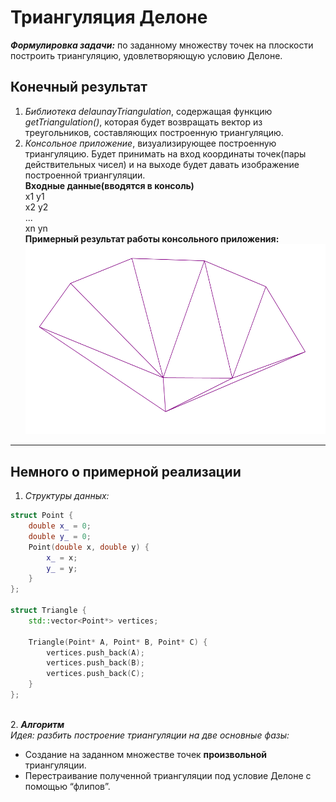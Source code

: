# Триангуляция Делоне 
***Формулировка задачи:*** по заданному множеству точек на плоскости построить триангуляцию, удовлетворяющую условию Делоне.

## Конечный результат
1. *Библиотека delaunayTriangulation*, содержащая функцию *getTriangulation()*, которая будет возвращать
вектор из треугольников, составляющих построенную триангуляцию.
2. *Консольное приложение*, визуализирующее построенную триангуляцию. Будет принимать на вход координаты
точек(пары действительных чисел) и на выходе будет давать изображение построенной триангуляции. \
__Входные данные(вводятся в консоль)__ \
  x1 y1 \
  x2 y2 \
  ... \
  xn yn \
__Примерный результат работы консольного приложения:__ \
![example](Example.PNG)

---
## Немного о примерной реализации
1. *Структуры данных:* 
```c++
struct Point {
	double x_ = 0;
	double y_ = 0;
	Point(double x, double y) {
		x_ = x;
		y_ = y;
	}
};

struct Triangle {
	std::vector<Point*> vertices;

	Triangle(Point* A, Point* B, Point* C) {
		vertices.push_back(A);
		vertices.push_back(B);
		vertices.push_back(C);
	}
};
```
\
2. ***Алгоритм*** \
*Идея: разбить построение триангуляции на две основные фазы:*
- Создание на заданном множестве точек **произвольной** триангуляции.
- Перестраивание полученной триангуляции под условие Делоне с помощью “флипов”.

